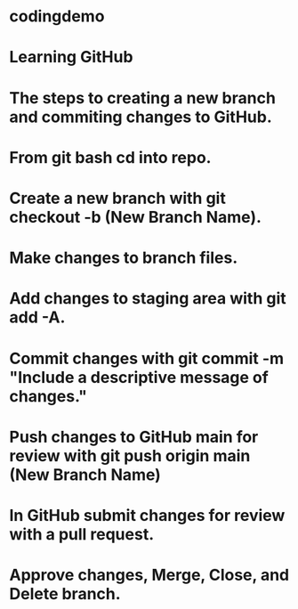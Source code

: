# codingdemo
# Learning GitHub

# The steps to creating a new branch and commiting changes to GitHub.
# From git bash cd into repo.
# Create a new branch with git checkout -b (New Branch Name).
# Make changes to branch files.
# Add changes to staging area with git add -A.
# Commit changes with git commit -m "Include a descriptive message of changes."
# Push changes to GitHub main for review with git push origin main (New Branch Name)
# In GitHub submit changes for review with a pull request.
# Approve changes, Merge, Close, and Delete branch. 
